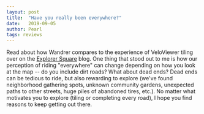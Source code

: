 ```yaml
---
layout: post
title:  "Have you really been everywhere?"
date:   2019-09-05
author: Pearl
tags: reviews
---
```


Read about how Wandrer compares to the experience of VeloViewer tiling over on the [Explorer Square](https://explorersquare.wordpress.com/2019/09/05/wandrer-earth/) blog. One thing that stood out to me is how our perception of riding "everywhere" can change depending on how you look at the map -- do you include dirt roads? What about dead ends? Dead ends can be tedious to ride, but also rewarding to explore (we've found neighborhood gathering spots, unknown community gardens, unexpected paths to other streets, huge piles of abandoned tires, etc.). No matter what motivates you to explore (tiling or completing every road), I hope you find reasons to keep getting out there.
